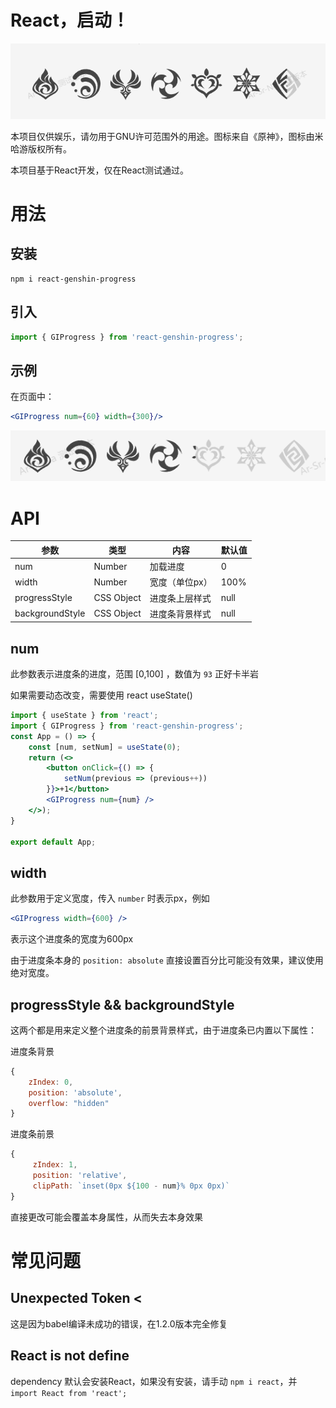 # React，启动！

![1688831370252](image/README/1688831370252.png)

本项目仅供娱乐，请勿用于GNU许可范围外的用途。图标来自《原神》，图标由米哈游版权所有。

本项目基于React开发，仅在React测试通过。

# 用法

## 安装

```
npm i react-genshin-progress
```

## 引入

````jsx
import { GIProgress } from 'react-genshin-progress';
````

## 示例

在页面中：

````jsx
<GIProgress num={60} width={300}/>
````

![1688831559455](image/README/1688831559455.png)

# API

| 参数            | 类型       | 内容           | 默认值 |
| --------------- | ---------- | -------------- | ------ |
| num             | Number     | 加载进度       | 0      |
| width           | Number     | 宽度（单位px） | 100%   |
| progressStyle   | CSS Object | 进度条上层样式 | null   |
| backgroundStyle | CSS Object | 进度条背景样式 | null   |

## num

此参数表示进度条的进度，范围 [0,100] ，数值为 `93` 正好卡半岩

如果需要动态改变，需要使用 react useState()

```jsx
import { useState } from 'react';
import { GIProgress } from 'react-genshin-progress';
const App = () => {
    const [num, setNum] = useState(0);
    return (<>
        <button onClick={() => {
            setNum(previous => (previous++))
        }}>+1</button>
        <GIProgress num={num} />
    </>);
}

export default App;
```

## width

此参数用于定义宽度，传入 `number` 时表示px，例如

````jsx
<GIProgress width={600} />
````

表示这个进度条的宽度为600px

由于进度条本身的 `position: absolute` 直接设置百分比可能没有效果，建议使用绝对宽度。

## progressStyle && backgroundStyle

这两个都是用来定义整个进度条的前景背景样式，由于进度条已内置以下属性：

进度条背景

````js
{
    zIndex: 0,
    position: 'absolute',
    overflow: "hidden"
}
````

进度条前景

````js
{
     zIndex: 1,
     position: 'relative',
     clipPath: `inset(0px ${100 - num}% 0px 0px)`
}
````

直接更改可能会覆盖本身属性，从而失去本身效果

# 常见问题

## Unexpected Token <

这是因为babel编译未成功的错误，在1.2.0版本完全修复


## React is not define

dependency 默认会安装React，如果没有安装，请手动 `npm i react`，并 `import React from 'react';`
